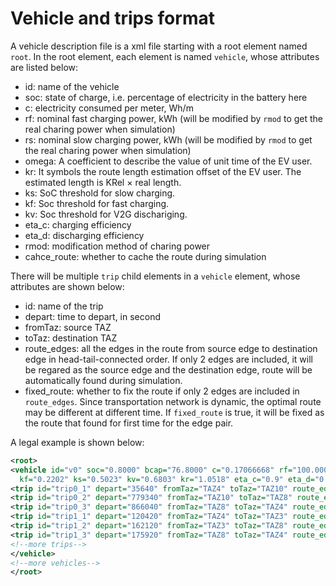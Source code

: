 # Vehicle and trips format
A vehicle description file is a xml file starting with a root element named `root`. In the root element, each element is named `vehicle`, whose attributes are listed below:
+ id: name of the vehicle
+ soc: state of charge, i.e. percentage of electricity in the battery here
+ c: electricity consumed per meter, Wh/m
+ rf: nominal fast charging power, kWh (will be modified by `rmod` to get the real charing power when simulation)
+ rs: nominal slow charging power, kWh (will be modified by `rmod` to get the real charing power when simulation)
+ omega: A coefficient to describe the value of unit time of the EV user.
+ kr: It symbols the route length estimation offset of the EV user. The estimated length is KRel × real length.
+ ks: SoC threshold for slow charging.
+ kf: Soc threshold for fast charging.
+ kv: Soc threshold for V2G dischariging.
+ eta_c: charging efficiency
+ eta_d: discharging efficiency
+ rmod: modification method of charing power
+ cahce_route: whether to cache the route during simulation

There will be multiple `trip` child elements in a `vehicle` element, whose attributes are shown below:
+ id: name of the trip
+ depart: time to depart, in second
+ fromTaz: source TAZ
+ toTaz: destination TAZ
+ route_edges: all the edges in the route from source edge to destination edge in head-tail-connected order. If only 2 edges are included, it will be regared as the source edge and the destination edge, route will be automatically found during simulation.
+ fixed_route: whether to fix the route if only 2 edges are included in `route_edges`. Since transportation network is dynamic, the optimal route may be different at different time. If `fixed_route` is true, it will be fixed as the route that found for first time for the edge pair.

A legal example is shown below:
```xml
<root>
<vehicle id="v0" soc="0.8000" bcap="76.8000" c="0.17066668" rf="100.0000" rs="7.0000" rv="20.0000" omega="7.102858"
  kf="0.2202" ks="0.5023" kv="0.6803" kr="1.0518" eta_c="0.9" eta_d="0.9" rmod="Linear" cache_route="False">
<trip id="trip0_1" depart="35640" fromTaz="TAZ4" toTaz="TAZ10" route_edges="gneE35 gneE26" fixed_route="None" />
<trip id="trip0_2" depart="779340" fromTaz="TAZ10" toTaz="TAZ8" route_edges="gneE26 gneE42" fixed_route="None" />
<trip id="trip0_3" depart="866040" fromTaz="TAZ8" toTaz="TAZ4" route_edges="gneE42 gneE35" fixed_route="None" />
<trip id="trip1_1" depart="120420" fromTaz="TAZ4" toTaz="TAZ3" route_edges="gneE35 gneE23" fixed_route="None" />
<trip id="trip1_2" depart="162120" fromTaz="TAZ3" toTaz="TAZ8" route_edges="gneE23 gneE42" fixed_route="None" />
<trip id="trip1_3" depart="175920" fromTaz="TAZ8" toTaz="TAZ4" route_edges="gneE42 gneE35" fixed_route="None" />
<!--more trips-->
</vehicle>
<!--more vehicles-->
</root>
```
